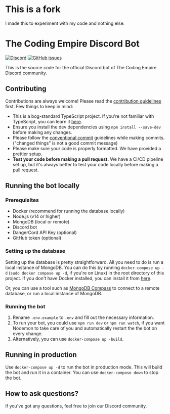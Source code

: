 # This is a fork
I made this to experiment with my code and nothing else.

# The Coding Empire Discord Bot

[![Discord](https://img.shields.io/discord/952138215136055329?color=7289da&label=Discord&logo=discord&logoColor=white)](https://discord.gg/Z7NDVrTmDN)
[![GitHub issues](https://img.shields.io/github/issues/The-Coding-Empire/discord-bot?color=green)]()

This is the source code for the official Discord bot of The Coding Empire Discord community.

## Contributing

Contributions are always welcome! Please read the [contribution guidelines](CONTRIBUTING.md) first.
Few things to keep in mind:

-   This is a bog-standard TypeScript project. If you're not familiar with TypeScript, you can learn it [here](https://www.typescriptlang.org/docs/handbook/typescript-in-5-minutes.html).
-   Ensure you install the dev dependencies using `npm install --save-dev` before making any changes.
-   Please follow the [conventional commit](https://www.conventionalcommits.org/en/v1.0.0/) guidelines while making commits. ("changed things" is not a good commit message)
-   Please make sure your code is properly formatted. We have provided a prettier setup.
-   **Test your code before making a pull request.** We have a CI/CD pipeline set up, but it's always better to test your code locally before making a pull request.

## Running the bot locally

### Prerequisites

-   Docker (recommend for running the database locally)
-   Node.js (v14 or higher)
-   MongoDB (local or remote)
-   Discord bot
-   DangerCord API Key (optional)
-   GitHub token (optional)

### Setting up the database

Setting up the database is pretty straightforward. All you need to do is run a local instance of MongoDB. You can do this by running `docker-compose up -d` (`sudo docker compose up -d`, if you're on Linux) in the root directory of this project. If you don't have Docker installed, you can install it from [here](https://docs.docker.com/get-docker/).

Or, you can use a tool such as [MongoDB Compass](https://www.mongodb.com/products/compass) to connect to a remote database, or run a local instance of MongoDB.

### Running the bot

1. Rename `.env.example` to `.env` and fill out the necessary information.
2. To run your bot, you could use `npm run dev` or `npm run watch`, if you want Nodemon to take care of you and automatically restart the the bot on every change.
3. Alternatively, you can use `docker-compose up -build`.

## Running in production

Use `docker-compose up -d` to run the bot in production mode. This will build the bot and run it in a container. You can use `docker-compose down` to stop the bot.

## How to ask questions?

If you've got any questions, feel free to join our Discord community.
